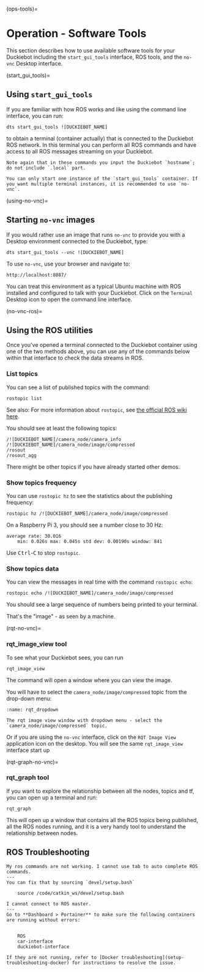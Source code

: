 (ops-tools)=
# Operation - Software Tools

This section describes how to use available software tools for your Duckiebot including the `start_gui_tools` interface, ROS tools, and the `no-vnc` Desktop interface.

(start_gui_tools)=
## Using `start_gui_tools`

If you are familiar with how ROS works and like using the command line interface, you can run:

    dts start_gui_tools ![DUCKIEBOT_NAME]

to obtain a terminal (container actually) that is connected to the Duckiebot ROS network. In this terminal you can perform all ROS commands and have access to all ROS messages streaming on your Duckiebot.

```{attention}
Note again that in these commands you input the Duckiebot `hostname`; do not include `.local` part.
```

```{warning}
You can only start one instance of the `start_gui_tools` container. If you want multiple terminal instances, it is recommended to use `no-vnc`.
```

(using-no-vnc)=
## Starting `no-vnc` images

If you would rather use an image that runs `no-vnc` to provide you with a Desktop environment connected to the Duckiebot, type:

    dts start_gui_tools --vnc ![DUCKIEBOT_NAME]

To use `no-vnc`, use your browser and navigate to:

    http://localhost:8087/

You can treat this environment as a typical Ubuntu machine with ROS installed and configured to talk with your Duckiebot. Click on the `Terminal` Desktop icon to open the command line interface.

(no-vnc-ros)=
## Using the ROS utilities

Once you've opened a terminal connected to the Duckiebot container using one of the two methods above, you can use any of the commands below within that interface to check the data streams in ROS.

### List topics

You can see a list of published topics with the command:

    rostopic list

See also: For more information about `rostopic`, see [the official ROS wiki here](http://wiki.ros.org/rostopic).

You should see at least the following topics:

    /![DUCKIEBOT_NAME]/camera_node/camera_info
    /![DUCKIEBOT_NAME]/camera_node/image/compressed
    /rosout
    /rosout_agg

There might be other topics if you have already started other demos.

### Show topics frequency

You can use `rostopic hz` to see the statistics about the publishing frequency:

    rostopic hz /![DUCKIEBOT_NAME]/camera_node/image/compressed

On a Raspberry Pi 3, you should see a number close to 30 Hz:

    average rate: 30.016
        min: 0.026s max: 0.045s std dev: 0.00190s window: 841

Use <kbd>Ctrl</kbd>-<kbd>C</kbd> to stop `rostopic`.

### Show topics data

You can view the messages in real time with the command `rostopic echo`:

    rostopic echo /![DUCKIEBOT_NAME]/camera_node/image/compressed

You should see a large sequence of numbers being printed to your terminal.

That's the "image" - as seen by a machine.

(rqt-no-vnc)=
### rqt_image_view tool

To see what your Duckiebot sees, you can run

    rqt_image_view

The command will open a window where you can view the image.

You will have to select the `camera_node/image/compressed` topic from the drop-down menu:

```{figure} ../../_images/assembly_setup/setup_dashboard/rqt_image_view.png
:name: rqt_dropdown

The rqt image view window with dropdown menu - select the `camera_node/image/compressed` topic.
```

Or if you are using the `no-vnc` interface, click on the `RQT Image View` application icon on the desktop. You will see the same `rqt_image_view` interface start up

(rqt-graph-no-vnc)=
### rqt_graph tool

If you want to explore the relationship between all the nodes, topics and tf, you can open up a terminal and run:

    rqt_graph

This will open up a window that contains all the ROS topics being published, all the ROS nodes running, and it is a very handy tool to understand the relationship between nodes.

## ROS Troubleshooting

```{trouble}
My ros commands are not working. I cannot use tab to auto complete ROS commands.
---
You can fix that by sourcing `devel/setup.bash`

    source /code/catkin_ws/devel/setup.bash
```

```{trouble}
I cannot connect to ROS master.
---
Go to **Dashboard > Portainer** to make sure the following containers are running without errors:


    ROS
    car-interface
    duckiebot-interface

If they are not running, refer to [Docker troubleshooting](setup-troubleshooting-docker) for instructions to resolve the issue.
```
